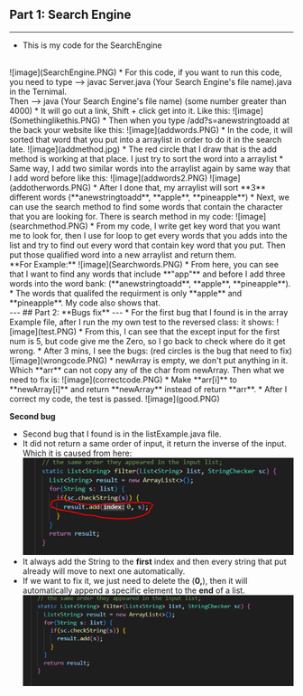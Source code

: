 ## Part 1: **Search Engine**
---
* This is my code for the SearchEngine
<br/>
![image](SearchEngine.PNG)
* For this code, if you want to run this code, you need to type --> javac Server.java (Your Search Engine's file name).java in the Ternimal. <br/>
 Then --> java (Your Search Engine's file name) (some number greater than 4000)
* It will go out a link, Shift + click get into it. Like this:
![image](Somethinglikethis.PNG)
* Then when you type /add?s=anewstringtoadd at the back your website like this:
![image](addwords.PNG)
* In the code, it will sorted that word that you put into a arraylist in order to do it in the search late. 
![image](addmethod.jpg)
* The red circle that I draw that is the add method is working at that place. I just try to sort the word into a arraylist
* Same way, I add two similar words into the arraylist again by same way that I add word before like this:
![image](addwords2.PNG)
![image](addotherwords.PNG)
* After I done that, my arraylist will sort **3** different words (**anewstringtoadd**, **apple**, **pineapple**)
* Next, we can use the search method to find some words that contain the character that you are looking for. There is search method in my code: 
![image](searchmethod.PNG)
* From my code, I write get key word that you want me to look for, then I use for loop to get every words that you adds into the list and try to find out every word that contain key word that you put. Then put those qualified word into a new arraylist and return them. <br/>
**For Example:**
![image](Searchwords.PNG)
* From here, you can see that I want to find any words that include **"app"** and before I add three words into the word bank: (**anewstringtoadd**, **apple**, **pineapple**). 
* The words that qualifed the requirment is only **apple** and **pineapple**. My code also shows that.
<br/>
---
## Part 2: **Bugs fix**
---
* For the first bug that I found is in the array Example file, after I run the my own test to the reversed class: it shows:
![image](test.PNG)
* From this, I can see that the except input for the first num is 5, but code give me the Zero, so I go back to check where do it get wrong.
* After 3 mins, I see the bugs: (red circles is the bug that need to fix)
![image](wrongcode.PNG)
* newArray is empty, we don't put anything in it. Which **arr** can not copy any of the char from newArray. Then what we need to fix is:
![image](correctcode.PNG)
* Make **arr[i]** to **newArray[i]** and return **newArray** instead of return **arr**.
* After I correct my code, the test is passed.
![image](good.PNG)

**Second bug**
* Second bug that I found is in the listExample.java file.
* It did not return a same order of input, it return the inverse of the input. Which it is caused from here:
![image](problem.PNG)
* It always add the String to the **first** index and then every string that put already will move to next one automatically. 
* If we want to fix it, we just need to delete the (**0,**), then it will automatically append a specific element to the **end** of a list.
![image](好的.PNG)